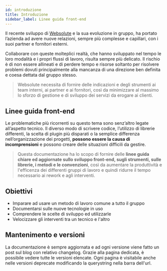 ```yaml
---
id: introduzione
title: Introduzione
sidebar_label: Linee guida front-end
---
```


Il recente sviluppo di [Websolute](https://websolute.com) e la sua evoluzione in gruppo, ha portato l’azienda ad avere nuove relazioni, sempre più complesse e capillari, con i suoi partner e fornitori esterni.

Collaborare con queste molteplici realtà, che hanno sviluppato nel tempo le loro modalità e i propri flussi di lavoro, risulta sempre più delicato. Il rischio è di non essere allineati e di perdere tempo e risorse soltanto per risolvere problemi dovuti principalmente alla mancanza di una direzione ben definita e coesa dettata dal gruppo stesso. 

>Websolute necessita di fornire delle indicazioni e degli strumenti ai team interni, ai partner e ai fornitori, così da minimizzare al massimo lo sforzo di gestione e di sviluppo dei servizi da erogare ai clienti.


## Linee guida front-end

Le problematiche più ricorrenti su questo tema sono senz’altro legate all’aspetto tecnico. Il diverso modo di scrivere codice, l’utilizzo di librerie differenti, la scelta di plugin più disparati o la semplice differenza nell’organizzazione dei progetti, __possono essere la causa di incomprensioni__ e possono creare delle situazioni difficili da gestire.

>Questa documentazione ha lo scopo di fornire delle __linee guida chiare ed aggiornate sullo sviluppo front-end, sugli strumenti, sulle librerie, i metodi e le convenzioni__, così da aumentare la produttività e l'efficenza dei differenti gruppi di lavoro e quindi ridurre il tempo necessario ai rework e agli interventi.


## Obiettivi

* Imparare ad usare un metodo di lavoro comune a tutto il gruppo
* Documentarsi sulle nuove tecnologie in uso
* Comprendere le scelte di sviluppo ed utilizzarle
* Velocizzare gli interventi tra un tecnico e l'altro

## Mantenimento e versioni

La documentazione è sempre aggiornata e ad ogni versione viene fatto un post sul blog con relativo changelog. Grazie alla pagina dedicata, è possibile vedere tutte le versioni elencate. Ogni pagina è visitabile anche nelle versioni deprecate modificando la querystring nella barra dell'url.

